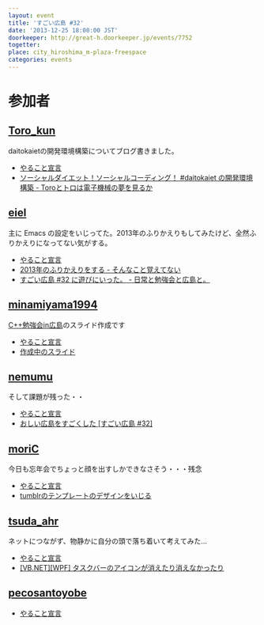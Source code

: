 ```yaml
---
layout: event
title: 'すごい広島 #32'
date: '2013-12-25 18:00:00 JST'
doorkeeper: http://great-h.doorkeeper.jp/events/7752
togetter:
place: city_hiroshima_m-plaza-freespace
categories: events
---
```


# 参加者


## [Toro_kun](https://twitter.com/Toro_kun)

daitokaietの開発環境構築についてブログ書きました。

* [やること宣言](https://github.com/great-h/great-h.github.io/issues/489)
* [ソーシャルダイエット！ソーシャルコーディング！ #daitokaiet の開発環境構築 - Toroとトロは電子機械の夢を見るか](http://106n.net/toro/blog/?p=1243)


## [eiel](http://eiel.info/)

主に Emacs の設定をいじってた。2013年のふりかえりもしてみたけど、全然ふりかえりになってない気がする。

* [やること宣言](https://github.com/great-h/great-h.github.io/issues/497)
* [2013年のふりかえりをする - そんなこと覚えてない](http://blog.eiel.info/blog/2013/12/25/2013/)
* [すごい広島 #32 に遊びにいった。 - 日常と勉強会と広島と。](http://eielh-life.tumblr.com/post/71114961042/32)


## [minamiyama1994](https://github.com/minamiyama1994)

[C++勉強会in広島](http://partake.in/events/5ddde1fe-88b7-4541-9f37-02cf4fa0284c)のスライド作成です

* [やること宣言](https://github.com/great-h/great-h.github.io/issues/490)
* [作成中のスライド](https://docs.google.com/presentation/d/1P9m31wuo2TJ3OvmWxSp6nA9_NvL7riSoIm59CcuNVMw/edit?usp=sharing)


## [nemumu](https://github.com/nemumu)

そして課題が残った・・

* [やること宣言](https://github.com/great-h/great-h.github.io/issues/492)
* [おしい広島をすごくした [すごい広島 #32]](http://nemumu.hateblo.jp/entry/2013/12/26/055614)

## [moriC](https://github.com/moriC)

今日も忘年会でちょっと顔を出すしかできなさそう・・・残念

* [やること宣言](https://github.com/great-h/great-h.github.io/issues/491)
* [tumblrのテンプレートのデザインをいじる](http://moric-life.tumblr.com/post/71078757834/tumblr)

## [tsuda_ahr](https://twitter.com/tsuda_ahr)

ネットにつながず、物静かに自分の頭で落ち着いて考えてみた…

* [やること宣言](https://github.com/great-h/great-h.github.io/issues/504)
* [\[VB.NET\]\[WPF\] タスクバーのアイコンが消えたり消えなかったり](http://ooltcloud.expressweb.jp/201312/article_27000240.html)


## [pecosantoyobe](https://twitter.com/pecosantoyobe)

* [やること宣言](https://github.com/great-h/great-h.github.io/issues/498)
